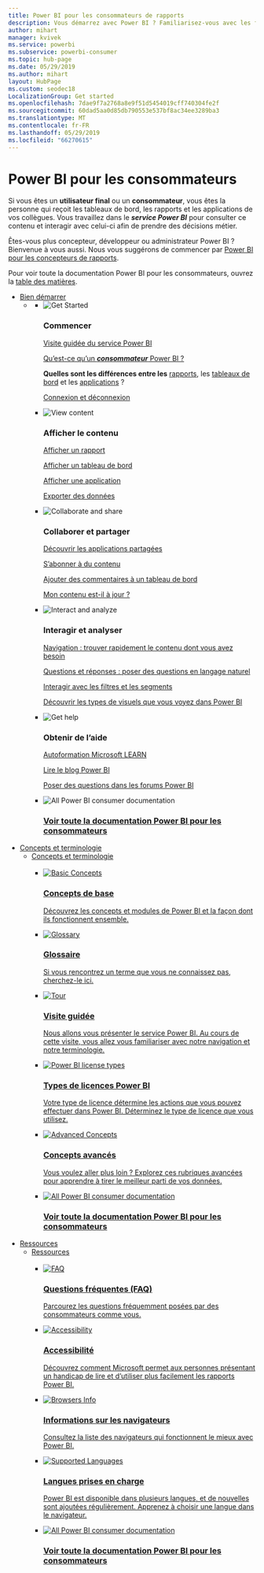 ```yaml
---
title: Power BI pour les consommateurs de rapports
description: Vous démarrez avec Power BI ? Familiarisez-vous avec les fonctionnalités de Power BI et découvrez ce que vous pouvez faire en tant que consommateur ou utilisateur final de Power BI.
author: mihart
manager: kvivek
ms.service: powerbi
ms.subservice: powerbi-consumer
ms.topic: hub-page
ms.date: 05/29/2019
ms.author: mihart
layout: HubPage
ms.custom: seodec18
LocalizationGroup: Get started
ms.openlocfilehash: 7dae9f7a2768a8e9f51d5454019cff740304fe2f
ms.sourcegitcommit: 60dad5aa0d85db790553e537bf8ac34ee3289ba3
ms.translationtype: MT
ms.contentlocale: fr-FR
ms.lasthandoff: 05/29/2019
ms.locfileid: "66270615"
---
```

<div id="main" class="v2">
      <div class="container">
            <h1 class="">Power BI pour les consommateurs</h1>
            <p>Si vous êtes un <b>utilisateur final</b> ou un <b>consommateur</b>, vous êtes la personne qui reçoit les tableaux de bord, les rapports et les applications de vos collègues. Vous travaillez dans le <b><i>service Power BI</i></b> pour consulter ce contenu et interagir avec celui-ci afin de prendre des décisions métier.</p>
            <p>Êtes-vous plus concepteur, développeur ou administrateur Power BI ? Bienvenue à vous aussi. Nous vous suggérons de commencer par <a href="../power-bi-creator-landing.md">Power BI pour les concepteurs de rapports</a>.</p>
            <p>Pour voir toute la documentation Power BI pour les consommateurs, ouvrez la <a href="end-user-consumer.md">table des matières</a>.</p>
            <ul class="pivots">
            <li>
                <a href="#get-started" data-linktype="self-bookmark">Bien démarrer</a>
                <ul id="get-started" class="cardsF">
                    <li>
                        <a data-default="true" href="#getstarted" data-linktype="self-bookmark"></a>
                        <ul id="getstarted" class="cardsF">
                            <li>
                                <div class="cardSize">
                                    <div class="cardPadding">
                                        <div class="card">
                                            <div class="cardImageOuter">
                                                <div class="cardImage">
                                                    <img alt="Get Started" src="media/end-user-consumer/get-started.svg" data-linktype="relative-path">
                                                </div>
                                            </div>
                                            <div class="cardText">
                                                <h3>Commencer</h3>
                                                <p><a href="/power-bi/service-get-started" data-linktype="absolute-path">Visite guidée du service Power BI</a></p>
                                                <p><a href="/power-bi/consumer/end-user-consumer" data-linktype="absolute-path">Qu’est-ce qu’un <b><i>consommateur</i></b> Power BI ?</a></p>
                                                <p><b>Quelles sont les différences entre les</b> <a href="/power-bi/consumer/end-user-reports" data-linktype="absolute-path">rapports</a>, les <a href="/power-bi/consumer/end-user-dashboards" data-linktype="absolute-path">tableaux de bord</a> et les <a href="/power-bi/consumer/end-user-apps" data-linktype="absolute-path">applications</a> ?</p>
                                                <p><a href="/power-bi/consumer/end-user-sign-in" data-linktype="absolute-path">Connexion et déconnexion</a></p>
                                            </div>
                                        </div>
                                    </div>
                                </div>
                            </li>
                            <li>
                                <div class="cardSize">
                                    <div class="cardPadding">
                                        <div class="card">
                                            <div class="cardImageOuter">
                                                <div class="cardImage">
                                                    <img alt="View content" src="media/end-user-consumer/view-content.svg" data-linktype="relative-path">
                                                </div>
                                            </div>
                                            <div class="cardText">
                                                <h3>Afficher le contenu</h3>
                                                <p><a href="/power-bi/consumer/end-user-report-open" data-linktype="absolute-path">Afficher un rapport</a></p>
                                                <p><a href="/power-bi/consumer/end-user-dashboard-open" data-linktype="absolute-path">Afficher un tableau de bord</a></p>
                                                <p><a href="/power-bi/consumer/end-user-app-view" data-linktype="absolute-path">Afficher une application</a></p>
                                                <p><a href="/power-bi/consumer/end-user-export" data-linktype="absolute-path">Exporter des données</a>
                                            </div>
                                        </div>
                                    </div>
                                </div>
                            </li>
                            <li>
                                <div class="cardSize">
                                    <div class="cardPadding">
                                        <div class="card">
                                            <div class="cardImageOuter">
                                                <div class="cardImage">
                                                    <img alt="Collaborate and share" src="media/end-user-consumer/collaborate-share.svg" data-linktype="relative-path">
                                                </div>
                                            </div>
                                            <div class="cardText">
                                                <h3>Collaborer et partager</h3>
                                                <p><a href="/power-bi/consumer/end-user-apps" data-linktype="absolute-path">Découvrir les applications partagées</a></p>
                                                <p><a href="/power-bi/consumer/end-user-subscribe" data-linktype="absolute-path">S’abonner à du contenu</a></p>
                                                <p><a href="/power-bi/consumer/end-user-comment" data-linktype="absolute-path">Ajouter des commentaires à un tableau de bord</a></p>
                                                <p><a href="/power-bi/consumer/end-user-fresh" data-linktype="absolute-path">Mon contenu est-il à jour ?</a></p>
                                            </div>
                                        </div>
                                    </div>
                                </div>
                            </li>
                            <li>
                                <div class="cardSize">
                                    <div class="cardPadding">
                                        <div class="card">
                                            <div class="cardImageOuter">
                                                <div class="cardImage">
                                                    <img alt="Interact and analyze" src="media/end-user-consumer/interact-analyze.svg" data-linktype="relative-path">
                                                </div>
                                            </div>
                                            <div class="cardText">
                                                <h3>Interagir et analyser</h3>
                                                <p><a href="/power-bi/consumer/end-user-experience" data-linktype="absolute-path">Navigation : trouver rapidement le contenu dont vous avez besoin</a></p>
                                                <p><a href="/power-bi/consumer/end-user-q-and-a" data-linktype="absolute-path">Questions et réponses : poser des questions en langage naturel</a></p>
                                                <p><a href="/power-bi/consumer/end-user-report-filter" data-linktype="absolute-path">Interagir avec les filtres et les segments</a></p>
                                                <p><a href="/power-bi/consumer/end-user-visual-type" data-linktype="absolute-path">Découvrir les types de visuels que vous voyez dans Power BI</a></p>
                                            </div>
                                        </div>
                                    </div>
                                </div>
                            </li>
                            <li>
                                <div class="cardSize">
                                    <div class="cardPadding">
                                        <div class="card">
                                            <div class="cardImageOuter">
                                                <div class="cardImage">
                                                    <img alt="Get help" src="media/end-user-consumer/get-help.svg" data-linktype="relative-path">
                                                </div>
                                            </div>
                                            <div class="cardText">
                                                <h3>Obtenir de l’aide</h3>
                                            <p><a href="https://docs.microsoft.com/en-us/learn/paths/consume-data-with-power-bi/" data-linktype="absolute-path">Autoformation Microsoft LEARN</a></p>
                                                <p><a href="https://powerbi.microsoft.com/blog/" data-linktype="absolute-path">Lire le blog Power BI</a></p>
                                                <p><a href="http://community.powerbi.com/" data-linktype="absolute-path">Poser des questions dans les forums Power BI</a></p>
                                            </div>
                                        </div>
                                    </div>
                                </div>
                            </li>
                            <li>
                                <div class="cardSize">
                                    <div class="cardPadding">
                                        <div class="card">
                                            <div class="cardImageOuter">
                                                <div class="cardImage">
                                                    <img alt="All Power BI consumer documentation" src="media/end-user-consumer/see-all.svg" data-linktype="relative-path">
                                                </div>
                                            </div>
                                            <div class="cardText">
                                                <a href="end-user-consumer.md" data-linktype="absolute-path">
                                                <h3>Voir toute la documentation Power BI pour les consommateurs</h3></a>
                                            </div>
                                        </div>
                                    </div>
                                </div>
                            </li>
                        </ul>
                    </li>
                </ul>
            </li>
            <li>
                <a href="#concepts-terminology" data-linktype="self-bookmark"> Concepts et terminologie</a>
                <ul id="concepts-terminology">
                    <li>
                        <a href="#conceptsterminology" data-linktype="self-bookmark"> Concepts et terminologie</a>
                        <ul id="conceptsterminology" class="cardsC">
                            <br>
                            <li>
                                <a href="/power-bi/consumer/End-user-basic-concepts" data-linktype="absolute-path">
                                    <div class="cardSize">
                                        <div class="cardPadding">
                                            <div class="card">
                                                <div class="cardImageOuter">
                                                    <div class="cardImage bgdAccent1">
                                                        <img src="media/end-user-consumer/basic-concepts.svg" alt="Basic Concepts" data-linktype="relative-path">
                                                    </div>
                                                </div>
                                                <div class="cardText">
                                                    <h3>Concepts de base</h3>
                                                    <p>Découvrez les concepts et modules de Power BI et la façon dont ils fonctionnent ensemble.</p>
                                                </div>
                                            </div>
                                        </div>
                                    </div>
                                </a>
                            </li>
                            <li>
                                <a href="/power-bi/consumer/End-user-glossary" data-linktype="absolute-path">
                                    <div class="cardSize">
                                        <div class="cardPadding">
                                            <div class="card">
                                                <div class="cardImageOuter">
                                                    <div class="cardImage bgdAccent1">
                                                        <img src="media/end-user-consumer/glossary.svg" alt="Glossary" data-linktype="relative-path">
                                                    </div>
                                                </div>
                                                <div class="cardText">
                                                    <h3>Glossaire</h3>
                                                    <p>Si vous rencontrez un terme que vous ne connaissez pas, cherchez-le ici.</p>
                                                </div>
                                            </div>
                                        </div>
                                    </div>
                                </a>
                            </li>
                            <li>
                                <a href="/power-bi/consumer/end-user-experience" data-linktype="absolute-path">
                                    <div class="cardSize">
                                        <div class="cardPadding">
                                            <div class="card">
                                                <div class="cardImageOuter">
                                                    <div class="cardImage bgdAccent1">
                                                        <img src="media/end-user-consumer/tour.svg" alt="Tour" data-linktype="relative-path">
                                                    </div>
                                                </div>
                                                <div class="cardText">
                                                    <h3>Visite guidée</h3>
                                                    <p>Nous allons vous présenter le service Power BI. Au cours de cette visite, vous allez vous familiariser avec notre navigation et notre terminologie.</p>
                                                </div>
                                            </div>
                                        </div>
                                    </div>
                                </a>
                            </li>
                            <li>
                                <a href="/power-bi/service-admin-licensing-organization" data-linktype="absolute-path">
                                    <div class="cardSize">
                                        <div class="cardPadding">
                                            <div class="card">
                                                <div class="cardImageOuter">
                                                    <div class="cardImage bgdAccent1">
                                                        <img src="media/end-user-consumer/power-bi-license-types.svg" alt="Power BI license types" data-linktype="relative-path">
                                                    </div>
                                                </div>
                                                <div class="cardText">
                                                    <h3>Types de licences Power BI</h3>
                                                    <p>Votre type de licence détermine les actions que vous pouvez effectuer dans Power BI. Déterminez le type de licence que vous utilisez.</p>
                                                </div>
                                            </div>
                                        </div>
                                    </div>
                                </a>
                            </li>
                            <li>
                                <a href="/power-bi/consumer/end-user-featured" data-linktype="absolute-path">
                                    <div class="cardSize">
                                        <div class="cardPadding">
                                            <div class="card">
                                                <div class="cardImageOuter">
                                                    <div class="cardImage bgdAccent1">
                                                        <img src="media/end-user-consumer/advanced-concepts.svg" alt="Advanced Concepts" data-linktype="relative-path">
                                                    </div>
                                                </div>
                                                <div class="cardText">
                                                    <h3>Concepts avancés</h3>
                                                    <p>Vous voulez aller plus loin ? Explorez ces rubriques avancées pour apprendre à tirer le meilleur parti de vos données. </p>
                                                </div>
                                            </div>
                                        </div>
                                    </div>
                                </a>
                            </li>
                            <li>
                                <a href="end-user-consumer.md" data-linktype="absolute-path">
                                    <div class="cardSize">
                                        <div class="cardPadding">
                                            <div class="card">
                                                <div class="cardImageOuter">
                                                    <div class="cardImage bgdAccent1">
                                                        <img src="media/end-user-consumer/See_All_400x140.svg" alt="All Power BI consumer documentation" data-linktype="relative-path">
                                                    </div>
                                                </div>
                                                <div class="cardText">
                                                    <h3>Voir toute la documentation Power BI pour les consommateurs</h3>
                                                </div>
                                            </div>
                                        </div>
                                    </div>
                                </a>
                            </li>
                        </ul>
                    </li>
                </ul>
            </li>
            <li>
                <a href="#resources" data-linktype="self-bookmark">Ressources</a>
                <ul id="resources">
                    <li>
                        <a href="#resources" data-linktype="self-bookmark">Ressources</a>
                        <ul id="resources" class="cardsC">
                            <br>
                            <li>
                                <a href="/power-bi/consumer/end-user-faq" data-linktype="absolute-path">
                                    <div class="cardSize">
                                        <div class="cardPadding">
                                            <div class="card">
                                                <div class="cardImageOuter">
                                                    <div class="cardImage bgdAccent1">
                                                        <img src="media/end-user-consumer/faq.svg" alt="FAQ" data-linktype="relative-path">
                                                    </div>
                                                </div>
                                                <div class="cardText">
                                                    <h3>Questions fréquentes (FAQ)</h3>
                                                    <p>Parcourez les questions fréquemment posées par des consommateurs comme vous.</p>
                                                </div>
                                            </div>
                                        </div>
                                    </div>
                                </a>
                            </li>
                            <li>
                                <a href="/power-bi/desktop-accessibility" data-linktype="absolute-path">
                                    <div class="cardSize">
                                        <div class="cardPadding">
                                            <div class="card">
                                                <div class="cardImageOuter">
                                                    <div class="cardImage bgdAccent1">
                                                        <img src="media/end-user-consumer/accessibility.svg" alt="Accessibility" data-linktype="relative-path">
                                                    </div>
                                                </div>
                                                <div class="cardText">
                                                    <h3>Accessibilité</h3>
                                                    <p>Découvrez comment Microsoft permet aux personnes présentant un handicap de lire et d’utiliser plus facilement les rapports Power BI. </p>
                                                </div>
                                            </div>
                                        </div>
                                    </div>
                                </a>
                            </li>                            
                            <li>
                                <a href="/power-bi/consumer/end-user-browsers" data-linktype="absolute-path">
                                    <div class="cardSize">
                                        <div class="cardPadding">
                                            <div class="card">
                                                <div class="cardImageOuter">
                                                    <div class="cardImage bgdAccent1">
                                                        <img src="media/end-user-consumer/browser-info.svg" alt="Browsers Info" data-linktype="relative-path">
                                                    </div>
                                                </div>
                                                <div class="cardText">
                                                    <h3>Informations sur les navigateurs</h3>
                                                    <p>Consultez la liste des navigateurs qui fonctionnent le mieux avec Power BI. </p>
                                                </div>
                                            </div>
                                        </div>
                                    </div>
                                </a>
                            </li>
                            <li>
                                <a href="/power-bi/supported-languages-countries-regions" data-linktype="absolute-path">
                                    <div class="cardSize">
                                        <div class="cardPadding">
                                            <div class="card">
                                                <div class="cardImageOuter">
                                                    <div class="cardImage bgdAccent1">
                                                        <img src="media/end-user-consumer/supported-languages.svg" alt="Supported Languages" data-linktype="relative-path">
                                                    </div>
                                                </div>
                                                <div class="cardText">
                                                    <h3>Langues prises en charge</h3>
                                                    <p>Power BI est disponible dans plusieurs langues, et de nouvelles sont ajoutées régulièrement. Apprenez à choisir une langue dans le navigateur. </p>
                                                </div>
                                            </div>
                                        </div>
                                    </div>
                                </a>
                            </li>
                            <li>
                                <a href="end-user-consumer.md" data-linktype="absolute-path">
                                    <div class="cardSize">
                                        <div class="cardPadding">
                                            <div class="card">
                                                <div class="cardImageOuter">
                                                    <div class="cardImage bgdAccent1">
                                                        <img src="media/end-user-consumer/See_All_400x140.svg" alt="All Power BI consumer documentation" data-linktype="relative-path">
                                                    </div>
                                                </div>
                                                <div class="cardText">
                                                    <h3>Voir toute la documentation Power BI pour les consommateurs</h3>
                                                </div>
                                            </div>
                                        </div>
                                    </div>
                                </a>
                            </li>
                        </ul>
                    </li>
                </ul>
            </li>
            </ul> 
      </div>
</div>
